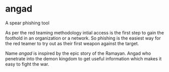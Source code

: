 # angad

A spear phishing tool

As per the red teaming methodology intial access is the first step to gain the foothold in an organization or a network. So phishing is the easiest way for the red teamer to try out as their first weapon against the target.

Name _*angad*_ is inspired by the epic story of the Ramayan. Angad who penetrate into the demon kingdom to get useful information which makes it easy to fight the war.

